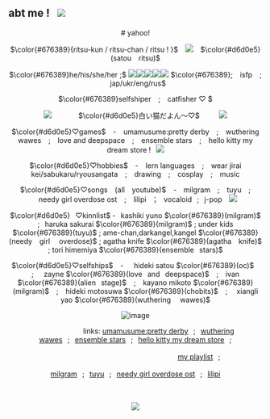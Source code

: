 ## abt me !⠀<img src=https://files.catbox.moe/lneeto.gif>
<div align="center">
  # yahoo! 

  $\color{#676389}{ritsu-kun / ritsu-chan / ritsu ! }$⠀ <img src=https://files.catbox.moe/f8z1rn.gif>⠀ $\color{#d6d0e5}(satou⠀ ritsu)$
  
  $\color{#676389}he/his/she/her ;$ <img src=https://files.catbox.moe/71ivc8.png><img src=https://files.catbox.moe/7hesvl.png><img src=https://files.catbox.moe/8rgzs9.png><img src=https://files.catbox.moe/dazksk.png><img src=https://files.catbox.moe/0cttlw.png> $\color{#676389}; ⠀isfp ⠀; ⠀jap/ukr/eng/rus$

  $\color{#676389}selfshiper⠀ ; ⠀catfisher ♡  $

  <img src=https://files.catbox.moe/oq1tho.gif>⠀⠀ ⠀ ⠀  $\color{#d6d0e5}白い猫だよん～♡$⠀ ⠀⠀ <img src=https://files.catbox.moe/z5ayqw.gif>
  
  $\color{#d6d0e5}♡games$ ⠀-⠀ umamusume:pretty derby⠀ ;⠀ wuthering wawes⠀ ; ⠀love and deepspace⠀ ; ⠀ensemble stars⠀ ;⠀ hello kitty my dream store !⠀<img src=https://files.catbox.moe/mcw7n9.gif>
  
  $\color{#d6d0e5}♡hobbies$ ⠀-⠀ lern languages ⠀;⠀ wear jirai kei/sabukaru/ryousangata⠀ ;⠀ drawing ⠀;⠀ cosplay⠀ ; ⠀music 

  $\color{#d6d0e5}♡songs⠀ (all ⠀youtube)$ ⠀- ⠀milgram⠀ ; ⠀tuyu ⠀; ⠀needy girl overdose ost⠀ ; ⠀lilipi⠀；⠀vocaloid⠀;⠀j-pop ⠀<img src=https://files.catbox.moe/du7k1m.gif>

  $\color{#d6d0e5}⠀♡kinnlist$ -⠀kashiki yuno $\color{#676389}(milgram)$ ;⠀haruka sakurai $\color{#676389}(milgram)$ ; under kids $\color{#676389}(tuyu)$  ;  ame-chan,darkangel,kangel $\color{#676389}(needy⠀  girl ⠀ overdose)$  ;  agatha knife $\color{#676389}(agatha⠀  knife)$ ;  tori himemiya $\color{#676389}(ensemble⠀stars)$

  $\color{#d6d0e5}♡selfships$ ⠀-⠀⠀hideki satou $\color{#676389}(oc)$⠀ ;⠀⠀zayne $\color{#676389}(love⠀and⠀deepspace)$⠀ ;⠀ ivan $\color{#676389}(alien⠀stage)$⠀ ;⠀ kayano mikoto $\color{#676389}(milgram)$ ⠀; ⠀hideki motosuwa $\color{#676389}(chobits)$⠀ ; ⠀
  xiangli yao $\color{#676389}(wuthering ⠀ wawes)$

  ![image](https://files.catbox.moe/448fp8.png)

 ⠀⠀⠀⠀⠀⠀⠀⠀⠀links: [umamusume:pretty derby](https://umamusu.wiki/Main_Page)⠀;⠀[wuthering wawes](https://wutheringwaves.kurogames.com/en/main)⠀;⠀[ensemble stars](https://ensemblestars.com/explore/units?id=sp)⠀;⠀[hello kitty my dream store](https://youtu.be/W5aio_ZGnZs?si=j4QWNnovxqtcZ3kB)⠀; ⠀⠀⠀⠀⠀⠀⠀⠀⠀⠀⠀⠀ ⠀⠀  ⠀⠀⠀⠀⠀⠀⠀⠀⠀ ⠀⠀⠀⠀⠀⠀⠀⠀⠀⠀⠀⠀⠀⠀⠀⠀⠀⠀⠀⠀⠀⠀⠀⠀⠀⠀[my playlist](https://youtube.com/playlist?list=PLblJxRTm4VHHzA_wj1OEmzbfYiMDkXnfE&si=hck46ReWKL0EwFuR)⠀;  ⠀ ⠀⠀⠀⠀⠀⠀⠀⠀⠀⠀⠀⠀⠀⠀ ⠀⠀⠀⠀⠀⠀⠀⠀⠀ ⠀⠀⠀⠀⠀⠀⠀⠀⠀⠀⠀⠀
 [milgram](https://www.youtube.com/@MilgramOfficial)⠀;⠀[tuyu](https://www.youtube.com/@TUYU_official)⠀;⠀[needy girl overdose ost](https://youtube.com/playlist?list=PLBO2h-GzDvIbi4fNpuges1VzO-0CyL5lV&si=WCNNCW3SPoxoFid8)⠀;⠀[lilipi](https://www.youtube.com/@LiLiPi) 
<div align="center">
  
ㅤㅤㅤㅤ<p>  ![](https://komarev.com/ghpvc/?username=ritsu-kun&label=views&color=d6d0e5) <p/>
</div>
